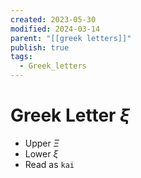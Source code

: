 ```yaml
---
created: 2023-05-30
modified: 2024-03-14
parent: "[[greek letters]]"
publish: true
tags:
  - Greek_letters
---
```


# Greek Letter $\xi$

- Upper $\Xi$
- Lower $\xi$
- Read as `kai`